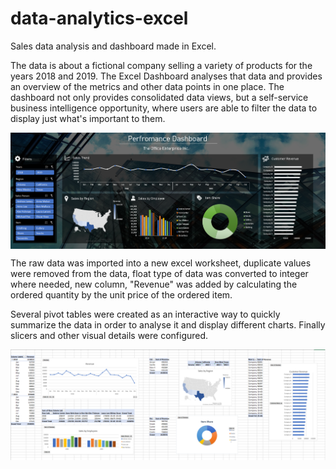 # data-analytics-excel
Sales data analysis and dashboard made in Excel.

The data is about a fictional company selling a variety of products for the years 2018 and 2019. The Excel Dashboard analyses that data and provides an overview of the metrics and other data points in one place. The dashboard not only provides consolidated data views, but a self-service business intelligence opportunity, where users are able to filter the data to display just what's important to them.

<p align="center">
<img align="center" src="https://github.com/PmnAngelov/data-analysis-excel/blob/main/img/dashboard.PNG" />
</p>

The raw data was imported into a new excel worksheet, duplicate values were removed from the data, float type of data was converted to integer where needed, new column, "Revenue" was added by calculating the ordered quantity by the unit price of the ordered item. 

Several pivot tables were created as an interactive way to quickly summarize the data in order to analyse  it and display different charts. Finally slicers and other visual details were configured.

<p align="center">
<img align="center" src="https://github.com/PmnAngelov/data-analysis-excel/blob/main/img/analysis.PNG" />
</p>
